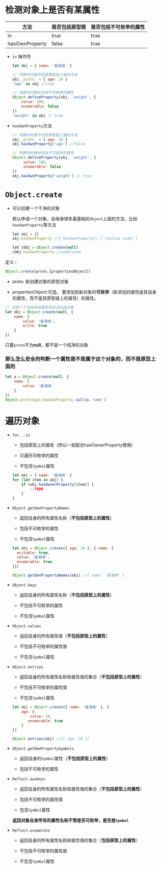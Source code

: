 # 检测对象上是否有某属性

| 方法 | 是否包括原型链 | 是否包括不可枚举的属性 |
| --- | --- | --- |
| in | true | true |
| hasOwnProperty | false | true |

-   `in` 操作符
    
    ```javascript
    let obj = { name: '崔海峰' }
    
    // 判断的时候也包括原型链上面的方法
    obj._proto_ = { age: 26 }
    'age' in obj //true
    
    // 判断的时候也包括不可枚举的属性
    Object.defineProperty(obj, 'weight', {
        value: 180,
        enumerable: false
    })
    'weight' in obj // true
    ```
    
-   `hasOwnProperty`方法
    
    ```javascript
    // 判断的时候不包括原型链上面的方法
    obj._proto_ = { age: 26 }
    obj.hasOwnProperty('age') //false
    
    // 判断的时候也包括不可枚举的属性
    Object.defineProperty(obj, 'weight', {
         value: 180,
         enumerable: false
    })
    obj.hasOwnProperty('weight') // true
    ```
# `Object.create`

-   可以创建一个干净的对象
    
    默认申请一个对象，会继承很多最基础的`Object`上面的方法，比如`hasOwnProperty`等方法
    
    ```javascript
    let obj = {}
    obj.hasOwnProperty //ƒ hasOwnProperty() { [native code] }
    
    let cObj = Object.create(null)
    cObj.hasOwnProperty //undefined
    ```
    

定义：

```javascript
Object.create(proto,[propertiesObject])
```

-   proto: 新创建对象的原型对象
    
-   propertiesObject:可选。 要添加到新对象的**可枚举**（新添加的属性是其自身的属性，而不是其原型链上的属性）的属性。
    

```javascript
// 实现一个没有继承属性和方法的纯对象
let obj = Object.create(null, {
    name: {
        value: '崔海峰'，
        write: true
    }
})
```

只要`proto`不为**null**，都不是一个纯净的对象

### 那么怎么安全的判断一个属性是不是属于这个对象的，而不是原型上面的

```javascript
let a = Object.create(null, {
    name: {
        value: '崔海峰'
    }
})
Object.prototype.hasOwnProperty.call(a,'name')
```

# 遍历对象

-   `for...in`
    
    -   包括原型上的属性（所以一般配合hasOwnerProperty使用）
        
    -   只遍历可枚举的属性
        
    -   不包含`Symbol`属性
        
    
    ```javascript
    let obj = { name: '崔海峰' }
    for (let item in obj) {
        if (obj.hasOwnerProperty(item)) {
            //TODO
        }
    }
    ```
    
-   `Object.getOwnPropertyNames`
    
    -   返回自身的所有属性名称（**不包括原型上的属性**）
        
    -   包括不可枚举的属性
        
    -   不包含`Symbol`属性
        
    
    ```javascript
    let obj = Object.create({ age: 26 }, { name: {
      writable: true,
      value: '崔海峰',
      enumerable: true
    }})
    
    Object.getOwnPropertyNames(obj) //{ name: '崔海峰' }
    ```
    
-   `Object.keys`
    
    -   返回自身的所有属性名称（**不包括原型上的属性**）
        
    -   不包括不可枚举的属性
        
    -   不包含`Symbol`属性
        
-   `Object.values`
    
    -   返回自身的所有属性值（**不包括原型上的属性**）
        
    -   不包括不可枚举的属性值
        
    -   不包含`Symbol`属性
        
-   `Object.entries`
    
    -   返回自身的所有属性名称和属性值的集合（**不包括原型上的属性**）
        
    -   不包括不可枚举的属性值
        
    -   不包含`Symbol`属性
        
    
    ```javascript
    let obj = Object.create({ name: '崔海峰' }, {
        age: {
            value: 26,
           enumerable: true
        }
    })
    
    Object.entries(obj) //[[ age, 26 ]]
    ```
    
-   `Object.getOwnPropertySymbols`
    
    -   返回自身的`Symbol`属性（**不包括原型上的属性**）
        
    -   包括不可枚举的属性
        
-   `Reflect.ownKeys`
    
    -   返回自身的所有属性名称和属性值的集合（**不包括原型上的属性**）
        
    -   包括不可枚举的属性值
        
    -   包含`Symbol`属性
        
    
    **返回对象自身所有的属性名称不管是否可枚举，是否是`Symbol`**
    
-   `Reflect.enumerate`
    
    -   返回自身的所有属性名称和属性值的集合（**包括原型上的属性**）
        
    -   不包括不可枚举的属性值
        
    -   不包含`Symbol`属性